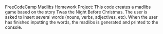 FreeCodeCamp Madlibs Homework Project:
This code creates a madlibs game based on the story Twas the Night Before Christmas.
The user is asked to insert several words (nouns, verbs, adjectives, etc).
When the user has finished inputting the words, the madlibs is generated and printed to the console. 
